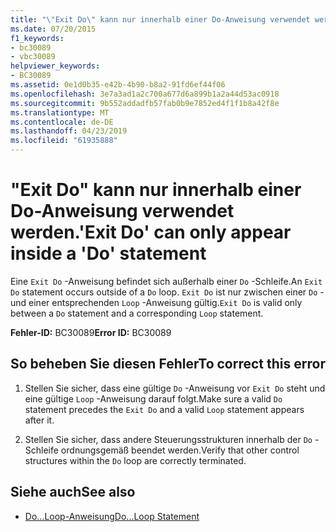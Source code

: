```yaml
---
title: "\"Exit Do\" kann nur innerhalb einer Do-Anweisung verwendet werden."
ms.date: 07/20/2015
f1_keywords:
- bc30089
- vbc30089
helpviewer_keywords:
- BC30089
ms.assetid: 0e1d0b35-e42b-4b90-b8a2-91fd6ef44f06
ms.openlocfilehash: 3e7a3ad1a2c700a677d6a899b1a2a44d53ac0918
ms.sourcegitcommit: 9b552addadfb57fab0b9e7852ed4f1f1b8a42f8e
ms.translationtype: MT
ms.contentlocale: de-DE
ms.lasthandoff: 04/23/2019
ms.locfileid: "61935888"
---
```

# <a name="exit-do-can-only-appear-inside-a-do-statement"></a><span data-ttu-id="ed80e-102">"Exit Do" kann nur innerhalb einer Do-Anweisung verwendet werden.</span><span class="sxs-lookup"><span data-stu-id="ed80e-102">'Exit Do' can only appear inside a 'Do' statement</span></span>
<span data-ttu-id="ed80e-103">Eine `Exit Do` -Anweisung befindet sich außerhalb einer `Do` -Schleife.</span><span class="sxs-lookup"><span data-stu-id="ed80e-103">An `Exit Do` statement occurs outside of a `Do` loop.</span></span> <span data-ttu-id="ed80e-104">`Exit Do` ist nur zwischen einer `Do` - und einer entsprechenden `Loop` -Anweisung gültig.</span><span class="sxs-lookup"><span data-stu-id="ed80e-104">`Exit Do` is valid only between a `Do` statement and a corresponding `Loop` statement.</span></span>  
  
 <span data-ttu-id="ed80e-105">**Fehler-ID:** BC30089</span><span class="sxs-lookup"><span data-stu-id="ed80e-105">**Error ID:** BC30089</span></span>  
  
## <a name="to-correct-this-error"></a><span data-ttu-id="ed80e-106">So beheben Sie diesen Fehler</span><span class="sxs-lookup"><span data-stu-id="ed80e-106">To correct this error</span></span>  
  
1. <span data-ttu-id="ed80e-107">Stellen Sie sicher, dass eine gültige `Do` -Anweisung vor `Exit Do` steht und eine gültige `Loop` -Anweisung darauf folgt.</span><span class="sxs-lookup"><span data-stu-id="ed80e-107">Make sure a valid `Do` statement precedes the `Exit Do` and a valid `Loop` statement appears after it.</span></span>  
  
2. <span data-ttu-id="ed80e-108">Stellen Sie sicher, dass andere Steuerungsstrukturen innerhalb der `Do` -Schleife ordnungsgemäß beendet werden.</span><span class="sxs-lookup"><span data-stu-id="ed80e-108">Verify that other control structures within the `Do` loop are correctly terminated.</span></span>  
  
## <a name="see-also"></a><span data-ttu-id="ed80e-109">Siehe auch</span><span class="sxs-lookup"><span data-stu-id="ed80e-109">See also</span></span>

- [<span data-ttu-id="ed80e-110">Do...Loop-Anweisung</span><span class="sxs-lookup"><span data-stu-id="ed80e-110">Do...Loop Statement</span></span>](../../visual-basic/language-reference/statements/do-loop-statement.md)
